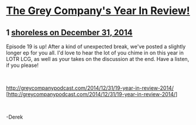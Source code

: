 # [The Grey Company&#039;s Year In Review!](https://community.fantasyflightgames.com/topic/130341-the-grey-companys-year-in-review/)

## 1 [shoreless on December 31, 2014](https://community.fantasyflightgames.com/topic/130341-the-grey-companys-year-in-review/?do=findComment&comment=1386937)

Episode 19 is up! After a kind of unexpected break, we've posted a slightly longer ep for you all. I'd love to hear the lot of you chime in on this year in LOTR LCG, as well as your takes on the discussion at the end. Have a listen, if you please!

 

http://greycompanypodcast.com/2014/12/31/19-year-in-review-2014/ [http://greycompanypodcast.com/2014/12/31/19-year-in-review-2014/]

 

-Derek


